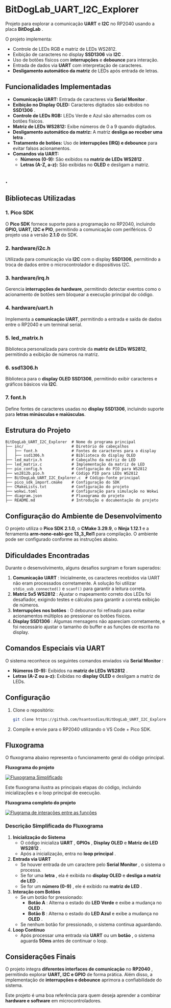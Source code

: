 # BitDogLab_UART_I2C_Explorer

Projeto para explorar a comunicação **UART** e **I2C** no RP2040 usando a placa  **BitDogLab** .

O projeto implementa:

* Controle de LEDs RGB e matriz de LEDs WS2812.
* Exibição de caracteres no display **SSD1306** via  **I2C** .
* Uso de botões físicos com **interrupções** e **debounce** para interação.
* Entrada de dados via **UART** com interpretação de caracteres.
* **Desligamento automático da matriz** de LEDs após entrada de letras.

## Funcionalidades Implementadas

* **Comunicação UART:** Entrada de caracteres via  **Serial Monitor** .
* **Exibição no Display OLED:** Caracteres digitados são exibidos no  **SSD1306** .
* **Controle de LEDs RGB:** LEDs Verde e Azul são alternados com os botões físicos.
* **Matriz de LEDs WS2812:** Exibe números de 0 a 9 quando digitados.
* **Desligamento automático da matriz:** A matriz  **desliga ao receber uma letra** .
* **Tratamento de botões:** Uso de **interrupções (IRQ) e debounce** para evitar falsos acionamentos.
* **Comandos via UART:**
  * **Números (0-9):** São exibidos na  **matriz de LEDs WS2812** .
  * **Letras (A-Z, a-z):** São exibidas no **OLED** e desligam a matriz.

## .

## Bibliotecas Utilizadas

### **1. Pico SDK**

O **Pico SDK** fornece suporte para a programação no RP2040, incluindo **GPIO, UART, I2C e PIO**, permitindo a comunicação com periféricos. O projeto usa a versão **2.1.0** do SDK.

### **2. hardware/i2c.h**

Utilizada para comunicação via **I2C** com o display **SSD1306**, permitindo a troca de dados entre o microcontrolador e dispositivos I2C.

### **3. hardware/irq.h**

Gerencia **interrupções de hardware**, permitindo detectar eventos como o acionamento de botões sem bloquear a execução principal do código.

### **4. hardware/uart.h**

Implementa a **comunicação UART**, permitindo a entrada e saída de dados entre o RP2040 e um terminal serial.

### **5. led_matrix.h**

Biblioteca personalizada para controle da **matriz de LEDs WS2812**, permitindo a exibição de números na matriz.

### **6. ssd1306.h**

Biblioteca para o **display OLED SSD1306**, permitindo exibir caracteres e gráficos básicos via **I2C**.

### **7. font.h**

Define fontes de caracteres usadas no **display SSD1306**, incluindo suporte para **letras minúsculas e maiúsculas**.

## Estrutura do Projeto

```plaintext
BitDogLab_UART_I2C_Explorer  # Nome do programa principal
├── inc/                     # Diretório de cabeçalhos
│   ├── font.h               # Fontes de caracteres para o display
│   ├── ssd1306.h            # Biblioteca do display OLED
├── led_matrix.h             # Cabeçalho da matriz de LED
├── led_matrix.c             # Implementação da matriz de LED
├── pio_config.h             # Configuração do PIO para WS2812
├── ws2812b.pio.h            # Código PIO para LEDs WS2812
├── BitDogLab_UART_I2C_Explorer.c  # Código-fonte principal
├── pico_sdk_import.cmake    # Configuração do SDK
├── CMakeLists.txt           # Configuração do projeto
├── wokwi.toml               # Configuração para simulação no Wokwi
├── diagram.json             # Fluxograma do projeto
├── README.md                # Introdução e documentação do projeto
```

## Configuração do Ambiente de Desenvolvimento

O projeto utiliza o **Pico SDK 2.1.0**, o **CMake 3.29.9**, o **Ninja 1.12.1** e a ferramenta **arm-none-eabi-gcc 13_3_Rel1** para compilação. O ambiente pode ser configurado conforme as instruções abaixo.

## Dificuldades Encontradas

Durante o desenvolvimento, alguns desafios surgiram e foram superados:

1. **Comunicação UART** : Inicialmente, os caracteres recebidos via UART não eram processados corretamente. A solução foi utilizar `stdio_usb_connected()` e `scanf()` para garantir a leitura correta.
2. **Matriz 5x5 WS2812** : Ajustar o mapeamento correto dos LEDs foi desafiador, exigindo testes e cálculos para garantir a correta exibição de números.
3. **Interrupções nos botões** : O debounce foi refinado para evitar acionamentos múltiplos ao pressionar os botões físicos.
4. **Display SSD1306** : Algumas mensagens não apareciam corretamente, e foi necessário ajustar o tamanho do buffer e as funções de escrita no display.

## Comandos Especiais via UART

O sistema reconhece os seguintes comandos enviados via  **Serial Monitor** :

* **Números (0-9):** Exibidos na  **matriz de LEDs WS2812** .
* **Letras (A-Z ou a-z):** Exibidas no **display OLED** e desligam a matriz de LEDs.

## Configuração

1. Clone o repositório:
   ```bash
   git clone https://github.com/hsantosdias/BitDogLab_UART_I2C_Explorer.git
   ```
2. Compile e envie para o RP2040 utilizando o VS Code + Pico SDK.

## Fluxograma

O fluxograma abaixo representa o funcionamento geral do código principal.

**Fluxograma do projeto**

[![Fluxograma Simplificado](imgs/fluxograma-simplificado.png "Fluxograma Simplificado")](https://github.com/hsantosdias/BitDogLab_UART_I2C_Explorer/blob/main/imgs/fluxograma-simplificado.png?raw=true "Fluxograma Simplificado")

Este fluxograma ilustra as principais etapas do código, incluindo inicializações e o loop principal de execução.

**Fluxograma completo do projeto**

[![Flugrama de interações entre as funções](imgs/fluxograma-completo.png "Flugrama de interações entre as funções")](https://github.com/hsantosdias/BitDogLab_UART_I2C_Explorer/blob/main/imgs/fluxograma-completo.png?raw=true "Flugrama de interações entre as funções")

### Descrição Simplificada do Fluxograma

1. **Inicialização do Sistema**
   * O código inicializa  **UART** ,  **GPIOs** , **Display OLED** e  **Matriz de LED WS2812** .
   * Após a inicialização, entra no  **loop principal** .
2. **Entrada via UART**
   * Se houver entrada de um caractere pelo  **Serial Monitor** , o sistema o processa.
   * Se for uma  **letra** , ela é exibida no **display OLED** e  **desliga a matriz de LED** .
   * Se for um  **número (0-9)** , ele é exibido na  **matriz de LED** .
3. **Interação com Botões**
   * Se um botão for pressionado:
     * **Botão A** : Alterna o estado do **LED Verde** e exibe a mudança no  **OLED** .
     * **Botão B** : Alterna o estado do **LED Azul** e exibe a mudança no  **OLED** .
   * Se nenhum botão for pressionado, o sistema continua aguardando.
4. **Loop Contínuo**
   * Após processar uma entrada via **UART** ou um  **botão** , o sistema aguarda **50ms** antes de continuar o loop.

## Considerações Finais

O projeto integra **diferentes interfaces de comunicação** no  **RP2040** , permitindo explorar **UART, I2C e GPIO** de forma prática. Além disso, a implementação de **interrupções e debounce** aprimora a confiabilidade do sistema.

Este projeto é uma boa referência para quem deseja aprender a combinar **hardware e software** em microcontroladores.
